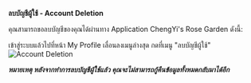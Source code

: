 <b>ลบบัญชีผู้ใช้ - Account Deletion</b>

คุณสามารถขอลบบัญชีของคุณได้ผ่านทาง Application ChengYi's Rose Garden ดังนี้:

เข้าสู่ระบบแล้วไปที่หน้า My Profile เลื่อนลงเมนูล่างสุด กดที่เมนู "ลบบัญชีผู้ใช้"
![Account Deletion](/docs/assets/images/deletion.png)
<br/>

***หมายเหตุ หลังจากทำการลบบัญชีผู้ใช้แล้ว คุณจะไม่สามารถกู้คืนข้อมูลทั้งหมดกลับมาได้อีก***
